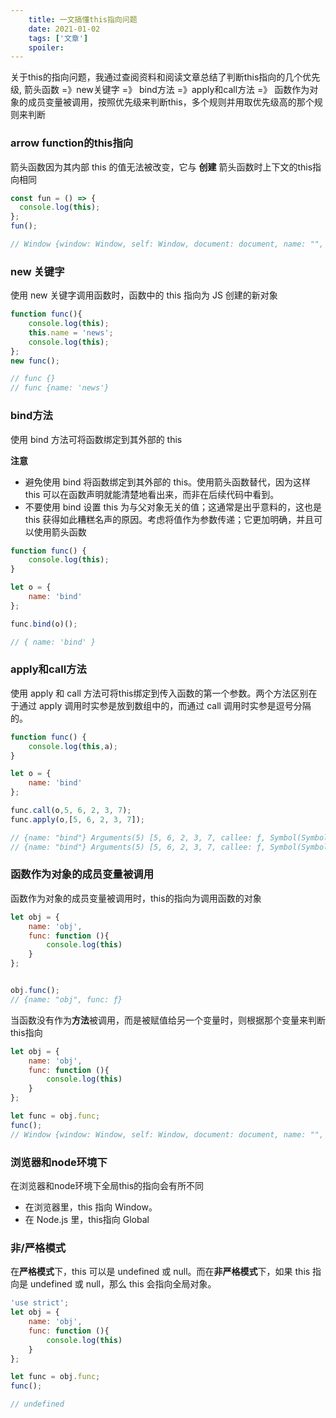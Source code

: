 ```yaml
---
    title: 一文搞懂this指向问题
    date: 2021-01-02
    tags: ['文章']
    spoiler: 
---
```


关于this的指向问题，我通过查阅资料和阅读文章总结了判断this指向的几个优先级, 箭头函数 =》new关键字 =》 bind方法 =》apply和call方法 =》 函数作为对象的成员变量被调用，按照优先级来判断this，多个规则并用取优先级高的那个规则来判断

### arrow function的this指向
箭头函数因为其内部 this 的值无法被改变，它与 **创建** 箭头函数时上下文的this指向相同

```js
const fun = () => {
  console.log(this);
};
fun();

// Window {window: Window, self: Window, document: document, name: "", location: Location, …}
```

### new 关键字
使用 new 关键字调用函数时，函数中的 this 指向为 JS 创建的新对象

```js
function func(){
    console.log(this);
    this.name = 'news';
    console.log(this);
};
new func();

// func {}
// func {name: 'news'}
```

### bind方法
使用 bind 方法可将函数绑定到其外部的 this

**注意**
- 避免使用 bind 将函数绑定到其外部的 this。使用箭头函数替代，因为这样 this 可以在函数声明就能清楚地看出来，而非在后续代码中看到。   
- 不要使用 bind 设置 this 为与父对象无关的值；这通常是出乎意料的，这也是 this 获得如此糟糕名声的原因。考虑将值作为参数传递；它更加明确，并且可以使用箭头函数

```js
function func() {
    console.log(this);
}

let o = {
    name: 'bind'
};

func.bind(o)();

// { name: 'bind' }
```

### apply和call方法
使用 apply 和 call 方法可将this绑定到传入函数的第一个参数。两个方法区别在于通过 apply 调用时实参是放到数组中的，而通过 call 调用时实参是逗号分隔的。

```js
function func() {
    console.log(this,a);
}

let o = {
    name: 'bind'
};

func.call(o,5, 6, 2, 3, 7);
func.apply(o,[5, 6, 2, 3, 7]);

// {name: "bind"} Arguments(5) [5, 6, 2, 3, 7, callee: ƒ, Symbol(Symbol.iterator): ƒ]
// {name: "bind"} Arguments(5) [5, 6, 2, 3, 7, callee: ƒ, Symbol(Symbol.iterator): ƒ]
```

### 函数作为对象的成员变量被调用
函数作为对象的成员变量被调用时，this的指向为调用函数的对象

```js
let obj = {
    name: 'obj',
    func: function (){
        console.log(this)
    }
};


obj.func();
// {name: "obj", func: ƒ}
```

当函数没有作为**方法**被调用，而是被赋值给另一个变量时，则根据那个变量来判断this指向

```js
let obj = {
    name: 'obj',
    func: function (){
        console.log(this)
    }
};

let func = obj.func;
func();
// Window {window: Window, self: Window, document: document, name: "", location: Location, …}
```

### 浏览器和node环境下
在浏览器和node环境下全局this的指向会有所不同

- 在浏览器里，this 指向 Window。
- 在 Node.js 里，this指向 Global


### 非/严格模式
在**严格模式**下，this 可以是 undefined 或 null。而在**非严格模式**下，如果 this 指向是 undefined 或 null，那么 this 会指向全局对象。

```js
'use strict';
let obj = {
    name: 'obj',
    func: function (){
        console.log(this)
    }
};

let func = obj.func;
func();

// undefined
```
